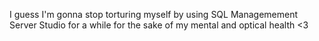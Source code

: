 I guess I'm gonna stop torturing myself by using SQL Managemement Server Studio for a while for the sake of my mental and optical health <3

